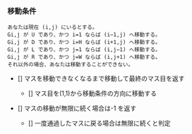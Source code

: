 ### 移動条件

```
あなたは現在 (i,j) にいるとする。
Gi,j が U であり、かつ i=1 ならば (i−1,j) へ移動する。
Gi,j が D であり、かつ i=H ならば (i+1,j) へ移動する。
Gi,j が L であり、かつ j=1 ならば (i,j−1) へ移動する。
Gi,j が R であり、かつ j=W ならば (i,j+1) へ移動する。
それ以外の場合、あなたは移動することができない。
```

- [] マスを移動できなくなるまで移動して最終のマス目を返す

  - [] マス目を(1,1)から移動条件の方向に移動する

- [] マスの移動が無限に続く場合は-1 を返す
  - [] 一度通過したマスに戻る場合は無限に続くと判定
